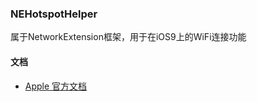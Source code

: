 ### NEHotspotHelper
属于NetworkExtension框架，用于在iOS9上的WiFi连接功能

#### 文档
- [Apple 官方文档](https://developer.apple.com/library/content/documentation/NetworkingInternet/Conceptual/Hotspot_Network_Subsystem_Guide/Contents/Introduction.html#//apple_ref/doc/uid/TP40016639-CH1-SW1)
